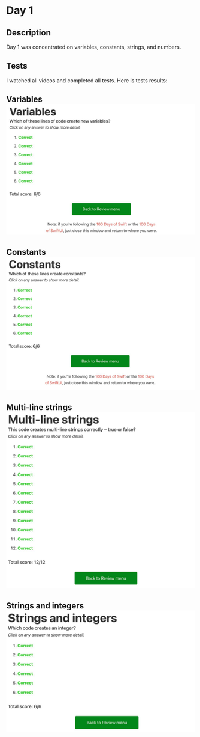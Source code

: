 # Day 1

## Description

Day 1 was concentrated on variables, constants, strings, and numbers.

## Tests

I watched all videos and completed all tests.
Here is tests results:

**Variables**
![Variables tests result](/Resources/Day_1/Results/Variables.jpg)
------

**Constants**
![Contants tests result](/Resources/Day_1/Results/Constants.jpg)
------

**Multi-line strings**
![Multi-line strings tests result](/Resources/Day_1/Results/Multi-line_strings.jpg)
------

**Strings and integers**
![Strings and integers tests result](/Resources/Day_1/Results/Strings_and_integers.jpg)
------
